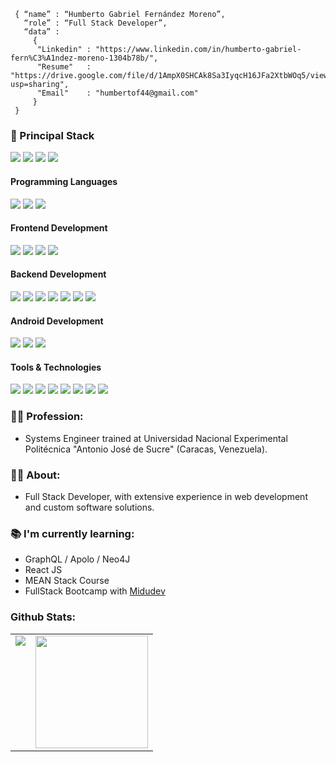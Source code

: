 <!--div style="text-align:center"><img src="./img/welcome.png" alt="background" style="width:70%; margin-left:auto; margin-right:auto; display: block; width:300px"/></div-->

```shell
 { “name” : “Humberto Gabriel Fernández Moreno”,
   “role” : “Full Stack Developer”,
   “data” : 
     { 
      "Linkedin" : "https://www.linkedin.com/in/humberto-gabriel-fern%C3%A1ndez-moreno-1304b78b/", 
      "Resume"   : "https://drive.google.com/file/d/1AmpX0SHCAk8Sa3IyqcH16JFa2XtbWOq5/view?usp=sharing",
      "Email"    : "humbertof44@gmail.com"
     }
 }
```

<h3>
  🚀 Principal Stack
</h3> 
<p>
  <img src="https://img.shields.io/badge/MongoDB-white?style=for-the-badge&logo=mongodb&logoColor=4EA94B">
  <img src="https://img.shields.io/badge/Express.js-000000?style=for-the-badge&logo=express&logoColor=white">
  <img src="https://img.shields.io/badge/Angular-DD0031?style=for-the-badge&logo=angular&logoColor=white">
  <img src="https://img.shields.io/badge/Node.js-339933?style=for-the-badge&logo=nodedotjs&logoColor=white">
</p>
  
<h4>Programming Languages</h4>
<p>
  <img src="https://img.shields.io/badge/JavaScript-F7DF1E?style=for-the-badge&logo=javascript&logoColor=black">
  <img src="https://img.shields.io/badge/typescript-%23007ACC.svg?style=for-the-badge&logo=typescript&logoColor=white">
  <img src="https://img.shields.io/badge/Kotlin-0095D5?style=for-the-badge&logo=kotlin&logoColor=white">
</p>
<h4>Frontend Development</h4>
<p>
  <img src="https://img.shields.io/badge/HTML5-E34F26?style=for-the-badge&logo=html5&logoColor=white">
  <img src="https://img.shields.io/badge/CSS3-1572B6?style=for-the-badge&logo=css3&logoColor=white">
  <img src="https://img.shields.io/badge/Angular-DD0031?style=for-the-badge&logo=angular&logoColor=white">
  <img src="https://img.shields.io/badge/React-20232A?style=for-the-badge&logo=react&logoColor=61DAFB">
</p>
<h4>Backend Development</h4>
<p>
  <img src="https://img.shields.io/badge/Node.js-339933?style=for-the-badge&logo=nodedotjs&logoColor=white">
  <img src="https://img.shields.io/badge/Express.js-000000?style=for-the-badge&logo=express&logoColor=white">
  <!-- <img src="https://img.shields.io/badge/nestjs-%23E0234E.svg?style=for-the-badge&logo=nestjs&logoColor=white"> -->
  <img src="https://img.shields.io/badge/Mongoose-00C58E?style=for-the-badge">
  <img src="https://img.shields.io/badge/MongoDB-white?style=for-the-badge&logo=mongodb&logoColor=4EA94B">
  <img src="https://img.shields.io/badge/Sequelize-52B0E7?style=for-the-badge&logo=Sequelize&logoColor=white">
  <img src="https://img.shields.io/badge/MySQL-005C84?style=for-the-badge&logo=mysql&logoColor=white">
  <img src="https://img.shields.io/badge/postgres-%23316192.svg?style=for-the-badge&logo=postgresql&logoColor=white">
</p>
<h4>Android Development</h4>
<p>
  <img src="https://img.shields.io/badge/Android-3DDC84?style=for-the-badge&logo=android&logoColor=white">
  <img src="https://img.shields.io/badge/Android_Studio-3DDC84?style=for-the-badge&logo=android-studio&logoColor=white">
  <img src="https://img.shields.io/badge/Ionic-%233880FF.svg?style=for-the-badge&logo=Ionic&logoColor=white">
  <!-- <img src="https://img.shields.io/badge/react_native-%2320232a.svg?style=for-the-badge&logo=react&logoColor=%2361DAFB"> -->
</p>
<h4>Tools & Technologies</h4>
<p>
  <img src="https://img.shields.io/badge/Git-F05032?style=for-the-badge&logo=git&logoColor=white">
  <img src="https://img.shields.io/badge/GitHub-100000?style=for-the-badge&logo=github&logoColor=white">
  <img src="https://img.shields.io/badge/Linux-FCC624?style=for-the-badge&logo=linux&logoColor=black">
  <img src="https://img.shields.io/badge/Notion-000000?style=for-the-badge&logo=notion&logoColor=white">
  <img src="https://img.shields.io/badge/Postman-FF6C37?style=for-the-badge&logo=Postman&logoColor=white">
  <img src="https://img.shields.io/badge/-Swagger-%23Clojure?style=for-the-badge&logo=swagger&logoColor=white">
  <img src="https://img.shields.io/badge/firebase-%23039BE5.svg?style=for-the-badge&logo=firebase">
  <img src="https://img.shields.io/badge/WordPress-%23117AC9.svg?style=for-the-badge&logo=WordPress&logoColor=white">
</p>

### 👨‍🎓 Profession:
- Systems Engineer trained at Universidad Nacional Experimental Politécnica "Antonio José de Sucre" (Caracas, Venezuela).

### 🧑‍💻 About:
- Full Stack Developer, with extensive experience in web development and custom software solutions.

### 📚 I'm currently learning:
- GraphQL / Apolo / Neo4J
- React JS
- MEAN Stack Course
- FullStack Bootcamp with <a href="https://www.twitch.tv/midudev" target="_blank">Midudev</a>

### Github Stats:

<table>
  <tr>
    <td valign="top"><img src="https://github-readme-stats.vercel.app/api/top-langs/?username=humbertof44&theme=radical&card_width=450em)](https://github.com/humbertof44/humbertof44/github-readme-stats"/></td>
    <td valign="top"><img height="180em" src="https://github-readme-stats.vercel.app/api?username=humbertof44&show_icons=true&hide_border=true&&count_private=true&include_all_commits=true&theme=radical&hide_stars=false" /></td>
  </tr>
</table>
